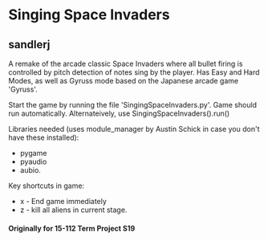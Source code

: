 # Singing Space Invaders 
## sandlerj
A remake of the arcade classic Space Invaders where all bullet firing is controlled by pitch detection of notes sing by the player.
Has Easy and Hard Modes, as well as Gyruss mode based on the Japanese arcade game 'Gyruss'.

Start the game by running the file 'SingingSpaceInvaders.py'. Game should run automatically. Alternateively, use
SingingSpaceInvaders().run()

Libraries needed (uses module_manager by Austin Schick in case you don't have these installed): 
* pygame
* pyaudio
* aubio.

Key shortcuts in game:
* x - End game immediately
* z - kill all aliens in current stage.

#### Originally for 15-112 Term Project S19
